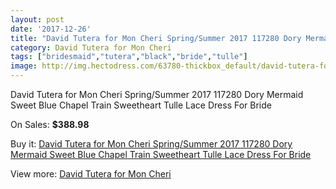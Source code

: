```yaml
---
layout: post
date: '2017-12-26'
title: "David Tutera for Mon Cheri Spring/Summer 2017 117280 Dory Mermaid Sweet Blue Chapel Train Sweetheart Tulle Lace Dress For Bride"
category: David Tutera for Mon Cheri
tags: ["bridesmaid","tutera","black","bride","tulle"]
image: http://img.hectodress.com/63780-thickbox_default/david-tutera-for-mon-cheri-spring-summer-2017-117280-dory-mermaid-sweet-blue-chapel-train-sweetheart-tulle-lace-dress-for-bride.jpg
---
```

David Tutera for Mon Cheri Spring/Summer 2017 117280 Dory Mermaid Sweet Blue Chapel Train Sweetheart Tulle Lace Dress For Bride

On Sales: **$388.98**
<a href="https://www.hectodress.com/david-tutera-for-mon-cheri/20655-david-tutera-for-mon-cheri-spring-summer-2017-117280-dory-mermaid-sweet-blue-chapel-train-sweetheart-tulle-lace-dress-for-bride.html"><amp-img layout="responsive" width="600" height="600" src="//img.hectodress.com/63780-thickbox_default/david-tutera-for-mon-cheri-spring-summer-2017-117280-dory-mermaid-sweet-blue-chapel-train-sweetheart-tulle-lace-dress-for-bride.jpg" alt="David Tutera for Mon Cheri Spring/Summer 2017 117280 Dory Mermaid Sweet Blue Chapel Train Sweetheart Tulle Lace Dress For Bride 0" /></a>
<a href="https://www.hectodress.com/david-tutera-for-mon-cheri/20655-david-tutera-for-mon-cheri-spring-summer-2017-117280-dory-mermaid-sweet-blue-chapel-train-sweetheart-tulle-lace-dress-for-bride.html"><amp-img layout="responsive" width="600" height="600" src="//img.hectodress.com/63782-thickbox_default/david-tutera-for-mon-cheri-spring-summer-2017-117280-dory-mermaid-sweet-blue-chapel-train-sweetheart-tulle-lace-dress-for-bride.jpg" alt="David Tutera for Mon Cheri Spring/Summer 2017 117280 Dory Mermaid Sweet Blue Chapel Train Sweetheart Tulle Lace Dress For Bride 1" /></a>
<a href="https://www.hectodress.com/david-tutera-for-mon-cheri/20655-david-tutera-for-mon-cheri-spring-summer-2017-117280-dory-mermaid-sweet-blue-chapel-train-sweetheart-tulle-lace-dress-for-bride.html"><amp-img layout="responsive" width="600" height="600" src="//img.hectodress.com/63781-thickbox_default/david-tutera-for-mon-cheri-spring-summer-2017-117280-dory-mermaid-sweet-blue-chapel-train-sweetheart-tulle-lace-dress-for-bride.jpg" alt="David Tutera for Mon Cheri Spring/Summer 2017 117280 Dory Mermaid Sweet Blue Chapel Train Sweetheart Tulle Lace Dress For Bride 2" /></a>

Buy it: [David Tutera for Mon Cheri Spring/Summer 2017 117280 Dory Mermaid Sweet Blue Chapel Train Sweetheart Tulle Lace Dress For Bride](https://www.hectodress.com/david-tutera-for-mon-cheri/20655-david-tutera-for-mon-cheri-spring-summer-2017-117280-dory-mermaid-sweet-blue-chapel-train-sweetheart-tulle-lace-dress-for-bride.html "David Tutera for Mon Cheri Spring/Summer 2017 117280 Dory Mermaid Sweet Blue Chapel Train Sweetheart Tulle Lace Dress For Bride")

View more: [David Tutera for Mon Cheri](https://www.hectodress.com/376-david-tutera-for-mon-cheri "David Tutera for Mon Cheri")